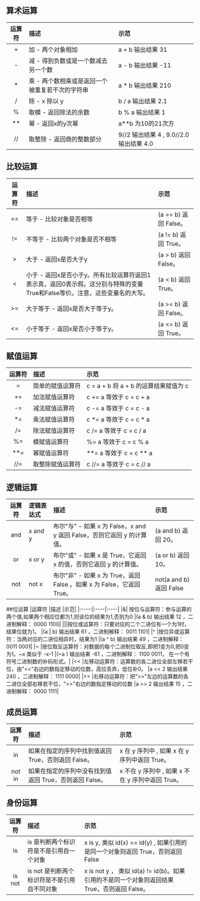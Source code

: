 ## 算术运算

|运算符	|描述	|示范|
|:----:|:----|:----|
|+	|加 - 两个对象相加	|a + b 输出结果 31|
|-	|减 - 得到负数或是一个数减去另一个数	|a - b 输出结果 -11|
|*	|乘 - 两个数相乘或是返回一个被重复若干次的字符串	|a * b 输出结果 210|
|/	|除 - x 除以 y	|b / a 输出结果 2.1|
|%	|取模 - 返回除法的余数	|b % a 输出结果 1|
|**	|幂 - 返回x的y次幂	|a**b 为10的21次方|
|//	|取整除 - 返回商的整数部分	|9//2 输出结果 4 , 9.0//2.0 输出结果 4.0|

## 比较运算
|运算符	|描述	|示范|
|:----:|:----|:----|
|==	|等于 - 比较对象是否相等	|(a == b) 返回 False。 |
|!=	|不等于 - 比较两个对象是否不相等	|(a != b) 返回 True。 |
|>	|大于 - 返回x是否大于y	|(a > b) 返回 False。|
|<	|小于 - 返回x是否小于y。所有比较运算符返回1表示真，返回0表示假。这分别与特殊的变量True和False等价。注意，这些变量名的大写。	|(a < b) 返回 True。 |
|>=|	大于等于 - 返回x是否大于等于y。	|(a >= b) 返回 False。|
|<=	|小于等于 - 返回x是否小于等于y。	|(a <= b) 返回 True。 |
## 赋值运算
|运算符	|描述	|示范|
|:----:|:----|:----|
|=	|简单的赋值运算符	|c = a + b 将 a + b 的运算结果赋值为 c|
|+=	|加法赋值运算符	|c += a 等效于 c = c + a|
|-=	|减法赋值运算符	|c -= a 等效于 c = c - a|
|*=|乘法赋值运算符|c *= a 等效于 c = c * a|
|/=|除法赋值运算符|c /= a 等效于 c = c / a|
|%=	|模赋值运算符	| %= a 等效于 c = c % a|
|**=|幂赋值运算符	| **= a 等效于 c = c ** a|
|//=|取整除赋值运算符|c //= a 等效于 c = c // a|

## 逻辑运算
|运算符|逻辑表达式	|描述	|示范|
|:----:|:----|:----|:----|
|and	|x and y	|布尔"与" - 如果 x 为 False，x and y 返回 False，否则它返回 y 的计算值。|(a and b) 返回 20。|
|or	|x or y	|布尔"或" - 如果 x 是 True，它返回 x 的值，否则它返回 y 的计算值。	|(a or b) 返回 10。|
|not|	not x	|布尔"非" - 如果 x 为 True，返回 False 。如果 x 为 False，它返回 True。	|not(a and b) 返回 False |
##位运算
|运算符	|描述	|示范|
|:----:|:----|:----|
|&|	按位与运算符：参与运算的两个值,如果两个相应位都为1,则该位的结果为1,否则为0	|(a & b) 输出结果 12 ，二进制解释： 0000 1100|
|&#124;|按位或运算符：只要对应的二个二进位有一个为1时，结果位就为1。	|(a | b) 输出结果 61 ，二进制解释： 0011 1101|
|^	|按位异或运算符：当两对应的二进位相异时，结果为1 	|(a ^ b) 输出结果 49 ，二进制解释： 0011 0001|
|~	|按位取反运算符：对数据的每个二进制位取反,即把1变为0,把0变为1。~x 类似于 -x-1 	|(~a ) 输出结果 -61 ，二进制解释： 1100 0011， 在一个有符号二进制数的补码形式。|
|<<	|左移动运算符：运算数的各二进位全部左移若干位，由"<<"右边的数指定移动的位数，高位丢弃，低位补0。	|a << 2 输出结果 240 ，二进制解释： 1111 0000|
|>>	|右移动运算符：把">>"左边的运算数的各二进位全部右移若干位，">>"右边的数指定移动的位数 	|a >> 2 输出结果 15 ，二进制解释： 0000 1111|
## 成员运算
|运算符	|描述	|示范|
|:----:|:----|:----|
|in|	如果在指定的序列中找到值返回 True，否则返回 False。 	|x 在 y 序列中 , 如果 x 在 y 序列中返回 True。|
|not in|	如果在指定的序列中没有找到值返回 True，否则返回 False。 |	x 不在 y 序列中 , 如果 x 不在 y 序列中返回 True。|
## 身份运算
|运算符	|描述	|示范|
|:----:|:----|:----|
|is	|is 是判断两个标识符是不是引用自一个对象	|x is y, 类似 id(x) == id(y) , 如果引用的是同一个对象则返回 True，否则返回 False|
|is not|	is not 是判断两个标识符是不是引用自不同对象	|x is not y ， 类似 id(a) != id(b)。如果引用的不是同一个对象则返回结果 True，否则返回 False。 |